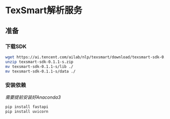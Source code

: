 # TexSmart解析服务

## 准备

### 下载SDK

```sh
wget https://ai.tencent.com/ailab/nlp/texsmart/download/texsmart-sdk-0.1.1-s.zip
unzip texsmart-sdk-0.1.1-s.zip
mv texsmart-sdk-0.1.1-s/lib ./
mv texsmart-sdk-0.1.1-s/data ./
```

### 安装依赖

*需要提前安装好Anaconda3*

```sh
pip install fastapi
pip install uvicorn
```
